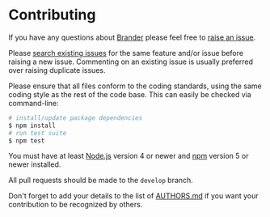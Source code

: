 # Contributing

If you have any questions about [Brander](https://github.com/NotNinja/searcherer) please feel free to
[raise an issue](https://github.com/NotNinja/searcherer/issues/new).

Please [search existing issues](https://github.com/NotNinja/searcherer/issues) for the same feature and/or issue before
raising a new issue. Commenting on an existing issue is usually preferred over raising duplicate issues.

Please ensure that all files conform to the coding standards, using the same coding style as the rest of the code base.
This can easily be checked via command-line:

``` bash
# install/update package dependencies
$ npm install
# run test suite
$ npm test
```

You must have at least [Node.js](https://nodejs.org) version 4 or newer and [npm](https://npmjs.com) version 5 or newer
installed.

All pull requests should be made to the `develop` branch.

Don't forget to add your details to the list of
[AUTHORS.md](https://github.com/NotNinja/searcherer/blob/master/AUTHORS.md) if you want your contribution to be
recognized by others.
